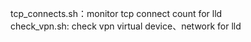 tcp_connects.sh：monitor tcp connect count for lld  
check_vpn.sh: check vpn virtual device、network for lld
